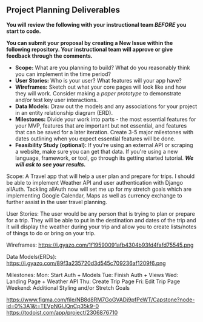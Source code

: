 ## Project Planning Deliverables

**You will review the following with your instructional team *BEFORE* you start to code.** 

**You can submit your proposal by creating a New Issue within the following repository. Your instructional team will approve or give feedback through the comments.** 

- **Scope:** What are you planning to build? What do you reasonably think you can implement in the time period?
- **User Stories:** Who is your user? What features will your app have?
- **Wireframes:** Sketch out what your core pages will look like and how they will work. Consider making a *paper prototype* to demonstrate and/or test key user interactions.
- **Data Models:** Draw out the models and any associations for your project in an entity relationship diagram (ERD).
- **Milestones:** Divide your work into parts - the most essential features for your MVP, features that are important but not essential, and features that can be saved for a later iteration. Create 3-5 major milestones with dates outlining when you expect essential features will be done.
- **Feasibility Study (optional):** If you're using an external API or scraping a website, make sure you can get that data. If you're using a new language, framework, or tool, go through its getting started tutorial. ***We will ask to see your results.***


Scope: A Travel app that will help a user plan and prepare for trips. I should be able to implement Weather API and user authentication with Django allAuth. Tackling allAuth now will set me up for my stretch goals which are implementing Google Calendar, Maps as well as currency exchange to further assist in the user travel planning.

User Stories: The user would be any person that is trying to plan or prepare for a trip. They will be able to put in the destination and dates of the trip and it will display the weather during your trip and allow you to create lists/notes of things to do or bring on your trip.

Wireframes:
https://i.gyazo.com/1f19590091afb4304b93fd4fafd75545.png


Data Models(ERDs):
https://i.gyazo.com/89f3a235720d3d545c709236af1209f6.png

Milestones:
Mon: Start Auth + Models
Tue: Finish Auth + Views
Wed: Landing Page + Weather API
Thu: Create Trip Page
Fri: Edit Trip Page
Weekend: Additional Styling and/or Stretch Goals


https://www.figma.com/file/NB8d8RM7GoGVADj9pfPeWT/Capstone?node-id=0%3A1&t=TEVpNGlJQnCp35k9-0
https://todoist.com/app/project/2306876710
